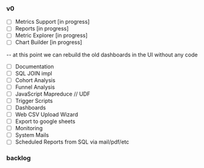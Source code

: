 
### v0

- [ ] Metrics Support [in progress]
- [ ] Reports [in progress]
- [ ] Metric Explorer [in progress]
- [ ] Chart Builder [in progress]

-- at this point we can rebuild the old dashboards in the UI without any code

- [ ] Documentation
- [ ] SQL JOIN impl
- [ ] Cohort Analysis
- [ ] Funnel Analysis
- [ ] JavaScript Mapreduce // UDF
- [ ] Trigger Scripts
- [ ] Dashboards
- [ ] Web CSV Upload Wizard
- [ ] Export to google sheets
- [ ] Monitoring
- [ ] System Mails
- [ ] Scheduled Reports from SQL via mail/pdf/etc

### backlog

